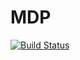 # MDP

[![Build Status](https://travis-ci.org/adityam/MDP.jl.svg?branch=master)](https://travis-ci.org/adityam/MDP.jl)
